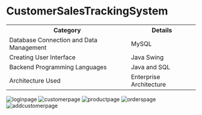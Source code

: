 # CustomerSalesTrackingSystem

</head>
<body>
    <table>
        <tr>
            <th>Category</th>
            <th>Details</th>
        </tr>
        <tr>
            <td>Database Connection and Data Management</td>
            <td>MySQL</td>
        </tr>
        <tr>
            <td>Creating User Interface</td>
            <td>Java Swing</td>
        </tr>
        <tr>
            <td>Backend Programming Languages</td>
            <td>Java and SQL</td>
        </tr>
        <tr>
            <td>Architecture Used</td>
            <td>Enterprise Architecture</td>
        </tr>
    </table>
</body>

![loginpage](https://github.com/ercankayahusnu/CustomerSalesTrackingSystem/assets/64314788/5e9d6289-4be9-4e89-8bc5-123e8b53d64a)
![customerpage](https://github.com/ercankayahusnu/CustomerSalesTrackingSystem/assets/64314788/8632eaec-481a-4347-97f8-3324e23e5a0b)
![productpage](https://github.com/ercankayahusnu/CustomerSalesTrackingSystem/assets/64314788/41bdcce6-2f58-4fe7-b861-dd396787d70f)
![orderspage](https://github.com/ercankayahusnu/CustomerSalesTrackingSystem/assets/64314788/da9ca6ee-3a75-4211-bd86-ab78dd128e1e)
![addcustomerpage](https://github.com/ercankayahusnu/CustomerSalesTrackingSystem/assets/64314788/7cb032c9-6034-4b0a-a778-53d998de3cba)


